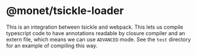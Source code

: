 # @monet/tsickle-loader

This is an integration between tsickle and webpack. This lets us compile typescript code
to have annotations readable by closure compiler and an extern file, which means we can use `ADVANCED` mode. See the `test` directory for an example of compiling this way.
